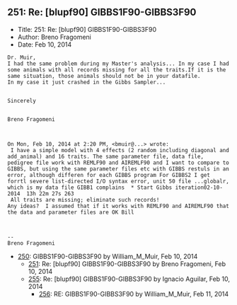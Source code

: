 ## 251: Re: [blupf90] GIBBS1F90-GIBBS3F90

- Title: 251: Re: [blupf90] GIBBS1F90-GIBBS3F90
- Author: Breno Fragomeni
- Date: Feb 10, 2014

```
Dr. Muir,
I had the same problem during my Master's analysis... In my case I had some animals with all records missing for all the traits.If it is the same situation, those animals should not be in your datafile. 
In my case it just crashed in the Gibbs Sampler...


Sincerely


Breno Fragomeni



On Mon, Feb 10, 2014 at 2:20 PM, <bmuir@...> wrote:
 I have a simple model with 4 effects (2 random including diagonal and add_animal) and 16 traits. The same parameter file, data file, pedigree file work with REMLF90 and AIREMLF90 and I want to compare to GIBBS, but using the same parameter files etc with GIBBS restuls in an error, although differen for each GIBBS program For GIBBS2 I get forrtl severe list-directed I/O syntax error, unit 50 file ...globalr, which is my data file GIBB1 complains  * Start Gibbs iteration02-10-2014  13h 22m 27s 263
 All traits are missing; eliminate such records!
Any ideas?  I assumed that if it works with REMLF90 and AIREMLF90 that the data and parameter files are OK Bill



-- 
Breno Fragomeni 
```

- [250](0250.md): GIBBS1F90-GIBBS3F90 by William_M_Muir, Feb 10, 2014
    - [251](0251.md): Re: [blupf90] GIBBS1F90-GIBBS3F90 by Breno Fragomeni, Feb 10, 2014
    - [255](0255.md): Re: [blupf90] GIBBS1F90-GIBBS3F90 by Ignacio Aguilar, Feb 10, 2014
        - [256](0256.md): RE: GIBBS1F90-GIBBS3F90 by William_M_Muir, Feb 11, 2014
